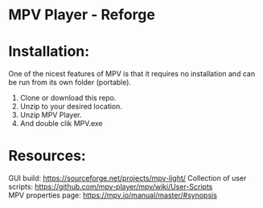 # MPV Player - Reforge


# Installation:

One of the nicest features of MPV is that it requires no installation and can be run from its own folder (portable).
1. Clone or download this repo.
2. Unzip to your desired location.
3. Unzip MPV Player.
4. And double clik MPV.exe



# Resources:
   GUI build: https://sourceforge.net/projects/mpv-light/ 
   Collection of user scripts: https://github.com/mpv-player/mpv/wiki/User-Scripts  
   MPV properties page: https://mpv.io/manual/master/#synopsis

